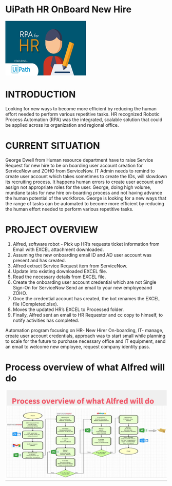 # UiPath HR OnBoard New Hire

![alt text](https://github.com/bacdillon/UiPath-HR-OnBoard-New-Hire/blob/main/hr.png)

# INTRODUCTION

Looking for new ways to become more efficient by reducing the human effort needed to perform various repetitive tasks.
HR recognized Robotic Process Automation (RPA) was the integrated, scalable solution that could be applied across its organization and regional office.

# CURRENT SITUATION

George Dwell from Human resource department have to raise Service Request for new hire  to be on boarding user account creation for ServiceNow and ZOHO from ServiceNow.
IT Admin needs to remind to create user account which takes sometimes to create the IDs, will slowdown its recruiting process.
It happens human errors to create user account and assign not appropriate roles for the user.
George, doing high volume, mundane tasks for new hire on-boarding process and not having advance the human potential of the workforce.
George is looking for a new ways that the range of tasks can be automated to become more efficient by reducing the human effort needed to perform various repetitive tasks.

# PROJECT OVERVIEW

1. Alfred, software robot - Pick up HR’s requests ticket information from Email with EXCEL attachment downloaded. 
2. Assuming the new onboarding email ID and AD user account was present and has created. 
3. Alfred extract Service Request item from ServiceNow.
4. Update into existing downloaded EXCEL file.
5. Read the necessary details from EXCEL file.
6. Create the onboarding user account credential which are not Single Sign-On for ServiceNow  Send an email to your new employeeand ZOHO.
7. Once the credential account has created, the bot renames the EXCEL file (Completed.xlsx). 
8. Moves the updated HR’s EXCEL to Processed folder.
9. Finally, Alfred sent an email to HR Requestor and cc copy to himself, to notify activities has completed.

Automation program focusing on HR- New Hirer On-boarding, IT- manage, create user account credentials, approach was to start small while planning to scale for the future to purchase necessary office and IT equipment, send an email to welcome new employee, request company identity pass.

# Process overview of what Alfred will do

![alt text](https://github.com/bacdillon/UiPath-HR-OnBoard-New-Hire/blob/main/Workflow.PNG)

